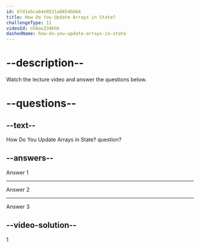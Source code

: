 ```yaml
---
id: 67d1ebcab4e0521a6654bb64
title: How Do You Update Arrays in State?
challengeType: 11
videoId: nVAaxZ34khk
dashedName: how-do-you-update-arrays-in-state
---
```


# --description--

Watch the lecture video and answer the questions below.

# --questions--

## --text--

How Do You Update Arrays in State? question?

## --answers--

Answer 1

---

Answer 2

---

Answer 3

## --video-solution--

1
